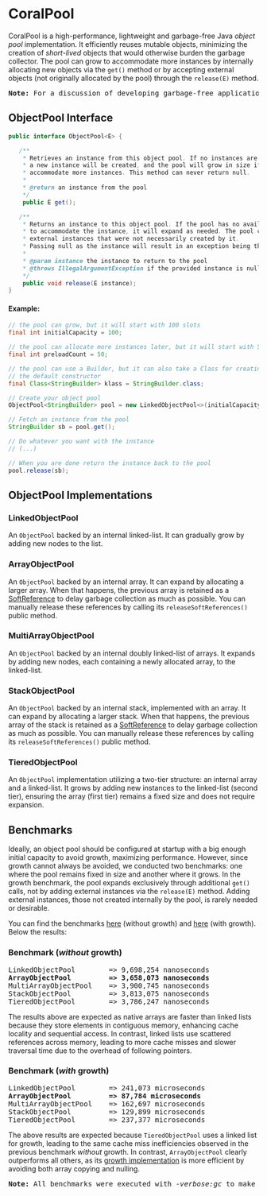 # CoralPool

CoralPool is a high-performance, lightweight and garbage-free Java _object pool_ implementation. It efficiently reuses mutable objects, minimizing the creation of _short-lived_ objects that would otherwise burden the garbage collector. The pool can grow to accommodate more instances by internally allocating new objects via the `get()` method or by accepting external objects (not originally allocated by the pool) through the `release(E)` method.

<pre>
<b>Note:</b> For a discussion of developing garbage-free applications you should refer to <a href="https://youtu.be/bhzv6lJtuOs">this video</a>
</pre>

## ObjectPool Interface
```java
public interface ObjectPool<E> {

   /**
    * Retrieves an instance from this object pool. If no instances are currently available,
    * a new instance will be created, and the pool will grow in size if necessary to 
    * accommodate more instances. This method can never return null.
    * 
    * @return an instance from the pool
    */
    public E get();

   /**
    * Returns an instance to this object pool. If the pool has no available space 
    * to accommodate the instance, it will expand as needed. The pool can accept 
    * external instances that were not necessarily created by it. 
    * Passing null as the instance will result in an exception being thrown.
    * 
    * @param instance the instance to return to the pool
    * @throws IllegalArgumentException if the provided instance is null
    */
    public void release(E instance);
}
```

#### Example:
```java
// the pool can grow, but it will start with 100 slots
final int initialCapacity = 100;

// the pool can allocate more instances later, but it will start with 50 instances
final int preloadCount = 50;

// the pool can use a Builder, but it can also take a Class for creating instances through
// the default constructor
final Class<StringBuilder> klass = StringBuilder.class;

// Create your object pool
ObjectPool<StringBuilder> pool = new LinkedObjectPool<>(initialCapacity, preloadCount, klass);

// Fetch an instance from the pool
StringBuilder sb = pool.get();

// Do whatever you want with the instance
// (...)

// When you are done return the instance back to the pool
pool.release(sb);
```
## ObjectPool Implementations

### LinkedObjectPool

An `ObjectPool` backed by an internal linked-list. It can gradually grow by adding new nodes to the list.

### ArrayObjectPool

An `ObjectPool` backed by an internal array. It can expand by allocating a larger array. When that happens, the previous array is retained as a [SoftReference](https://docs.oracle.com/en/java/javase/23/docs/api/java.base/java/lang/ref/SoftReference.html) to delay garbage collection as much as possible.
You can manually release these references by calling its `releaseSoftReferences()` public method.

### MultiArrayObjectPool

An `ObjectPool` backed by an internal doubly linked-list of arrays. It expands by adding new nodes, each containing a newly allocated array, to the linked-list.

### StackObjectPool

An `ObjectPool` backed by an internal stack, implemented with an array. It can expand by allocating a larger stack. When that happens, the previous array of the stack is retained as a [SoftReference](https://docs.oracle.com/en/java/javase/23/docs/api/java.base/java/lang/ref/SoftReference.html) to delay garbage collection as much as possible.
You can manually release these references by calling its `releaseSoftReferences()` public method.

### TieredObjectPool

An `ObjectPool` implementation utilizing a two-tier structure: an internal array and a linked-list.
It grows by adding new instances to the linked-list (second tier), ensuring the array (first tier) remains a fixed size and does not require expansion.

## Benchmarks

Ideally, an object pool should be configured at startup with a big enough initial capacity to avoid growth, maximizing performance. However, since growth cannot always be avoided, we conducted two benchmarks: one where the pool remains fixed in size and another where it grows. In the growth benchmark, the pool expands exclusively through additional `get()` calls, not by adding external instances via the `release(E)` method. Adding external instances, those not created internally by the pool, is rarely needed or desirable.

You can find the benchmarks [here](https://github.com/coralblocks/CoralPool/blob/main/src/main/java/com/coralblocks/coralpool/bench/ObjectPoolNoGrowthBench.java) (without growth) and [here](https://github.com/coralblocks/CoralPool/blob/main/src/main/java/com/coralblocks/coralpool/bench/ObjectPoolGrowthBench.java) (with growth). Below the results:

### Benchmark (_without_ growth)

<pre>
LinkedObjectPool        => 9,698,254 nanoseconds
<b>ArrayObjectPool         => 3,658,073 nanoseconds</b>     
MultiArrayObjectPool    => 3,900,745 nanoseconds
StackObjectPool         => 3,813,075 nanoseconds
TieredObjectPool        => 3,786,247 nanoseconds                   
</pre>

The results above are expected as native arrays are faster than linked lists because they store elements in contiguous memory, enhancing cache locality and sequential access. In contrast, linked lists use scattered references across memory, leading to more cache misses and slower traversal time due to the overhead of following pointers.

### Benchmark (_with_ growth)

<pre>
LinkedObjectPool        => 241,073 microseconds
<b>ArrayObjectPool         => 87,784 microseconds</b>     
MultiArrayObjectPool    => 162,697 microseconds
StackObjectPool         => 129,899 microseconds
TieredObjectPool        => 237,377 microseconds                   
</pre>

The above results are expected because `TieredObjectPool` uses a linked list for growth, leading to the same cache miss inefficiencies observed in the previous benchmark _without_ growth. In contrast, `ArrayObjectPool` clearly outperforms all others, as its [growth implementation](https://github.com/coralblocks/CoralPool/blob/main/src/main/java/com/coralblocks/coralpool/ArrayObjectPool.java#L187) is more efficient by avoiding both array copying and nulling.

<pre>
<b>Note:</b> All benchmarks were executed with <i>-verbose:gc</i> to make sure no GC activity ever takes place
</pre>
